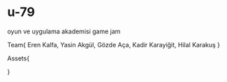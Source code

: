 # u-79
oyun ve uygulama akademisi game jam

Team{
  Eren Kalfa,
  Yasin Akgül,
  Gözde Aça,
  Kadir Karayiğit,
  Hilal Karakuş
  }
  
Assets{

}
